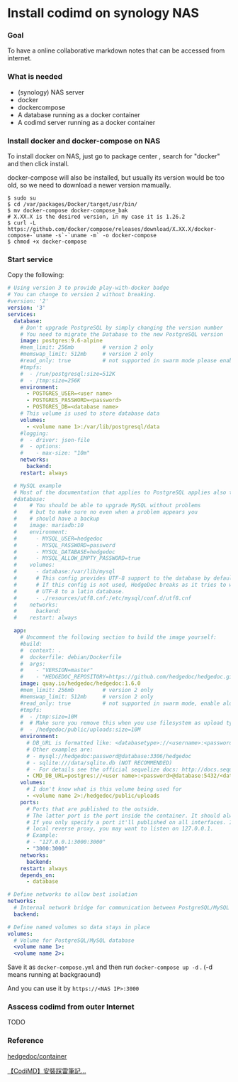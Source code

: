 # Install codimd on synology NAS

### Goal

To have a online collaborative markdown notes that can be accessed from internet.

### What is needed

- (synology) NAS server
- docker
- dockercompose
- A database running as a docker container
- A codimd server running as a docker container 

### Install docker and docker-compose on NAS

To install docker on NAS, just go to package center , search for "docker" and then click install.

docker-compose will also be installed, but usually its version would be too old, so we need to download a newer version mamually.

```shell
$ sudo su 
$ cd /var/packages/Docker/target/usr/bin/
$ mv docker-compose docker-compose_bak
# X.XX.X is the desired version, in my case it is 1.26.2 
$ curl -L https://github.com/docker/compose/releases/download/X.XX.X/docker-compose-`uname -s`-`uname -m` -o docker-compose
$ chmod +x docker-compose
```

### Start service

Copy the following:

```yml
# Using version 3 to provide play-with-docker badge
# You can change to version 2 without breaking.
#version: '2'
version: '3'
services:
  database:
    # Don't upgrade PostgreSQL by simply changing the version number
    # You need to migrate the Database to the new PostgreSQL version
    image: postgres:9.6-alpine
    #mem_limit: 256mb         # version 2 only
    #memswap_limit: 512mb     # version 2 only
    #read_only: true          # not supported in swarm mode please enable along with tmpfs
    #tmpfs:
    #  - /run/postgresql:size=512K
    #  - /tmp:size=256K
    environment:
      - POSTGRES_USER=<user name>
      - POSTGRES_PASSWORD=<password>
      - POSTGRES_DB=<database name>
    # This volume is used to store database data  
    volumes:
      - <volume name 1>:/var/lib/postgresql/data
    #logging:
    #  - driver: json-file
    #  - options:
    #    - max-size: "10m"
    networks:
      backend:
    restart: always

  # MySQL example
  # Most of the documentation that applies to PostgreSQL applies also to MySQL
  #database:
  #    # You should be able to upgrade MySQL without problems
  #    # but to make sure no even when a problem appears you
  #    # should have a backup
  #    image: mariadb:10
  #    environment:
  #      - MYSQL_USER=hedgedoc
  #      - MYSQL_PASSWORD=password
  #      - MYSQL_DATABASE=hedgedoc
  #      - MYSQL_ALLOW_EMPTY_PASSWORD=true
  #    volumes:
  #      - database:/var/lib/mysql
  #      # This config provides UTF-8 support to the database by default
  #      # If this config is not used, HedgeDoc breaks as it tries to write
  #      # UTF-8 to a latin database.
  #      - ./resources/utf8.cnf:/etc/mysql/conf.d/utf8.cnf
  #    networks:
  #      backend:
  #    restart: always

  app:
    # Uncomment the following section to build the image yourself:
    #build:
    #  context: .
    #  dockerfile: debian/Dockerfile
    #  args:
    #    - "VERSION=master"
    #    - "HEDGEDOC_REPOSITORY=https://github.com/hedgedoc/hedgedoc.git"
    image: quay.io/hedgedoc/hedgedoc:1.6.0
    #mem_limit: 256mb         # version 2 only
    #memswap_limit: 512mb     # version 2 only
    #read_only: true          # not supported in swarm mode, enable along with tmpfs
    #tmpfs:
    #  - /tmp:size=10M
    #  # Make sure you remove this when you use filesystem as upload type
    #  - /hedgedoc/public/uploads:size=10M
    environment:
      # DB_URL is formatted like: <databasetype>://<username>:<password>@<hostname>:<port>/<database>
      # Other examples are:
      # - mysql://hedgedoc:password@database:3306/hedgedoc
      # - sqlite:///data/sqlite.db (NOT RECOMMENDED)
      # - For details see the official sequelize docs: http://docs.sequelizejs.com/en/v3/
      - CMD_DB_URL=postgres://<user name>:<password>@database:5432/<database name>
    volumes:
      # I don't know what is this volume being used for
      - <volume name 2>:/hedgedoc/public/uploads
    ports:
      # Ports that are published to the outside.
      # The latter port is the port inside the container. It should always stay on 3000
      # If you only specify a port it'll published on all interfaces. If you want to use a
      # local reverse proxy, you may want to listen on 127.0.0.1.
      # Example:
      # - "127.0.0.1:3000:3000"
      - "3000:3000"
    networks:
      backend:
    restart: always
    depends_on:
      - database

# Define networks to allow best isolation
networks:
  # Internal network bridge for communication between PostgreSQL/MySQL and codimd
  backend:

# Define named volumes so data stays in place
volumes:
  # Volume for PostgreSQL/MySQL database
  <volume name 1>:
  <volume name 2>:
```

Save it as `docker-compose.yml` and then run `docker-compose up -d` . (-d means running at backgraound)

And you can use it by `https://<NAS IP>:3000`

### Asscess codimd from outer Internet

TODO

### Reference

[hedgedoc/container](https://github.com/hedgedoc/container)

[【CodiMD】安裝踩雷筆記...](https://cynthiachuang.github.io/How-to-Setup-CodiMD/)
